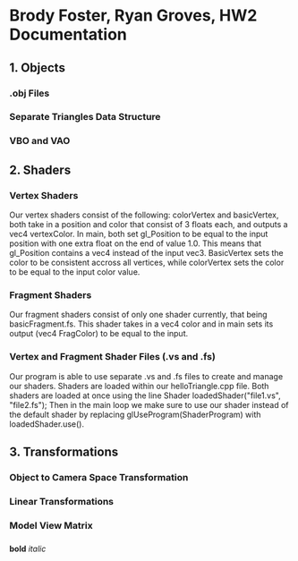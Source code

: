 # Brody Foster, Ryan Groves, HW2 Documentation

## 1. Objects

### .obj Files

### Separate Triangles Data Structure

### VBO and VAO

## 2. Shaders

### Vertex Shaders
Our vertex shaders consist of the following: colorVertex and basicVertex, both take in a position and color that consist of 3 floats each, and outputs a vec4 vertexColor. In main, both set gl_Position to be equal to the input position with one extra float on the end of value 1.0. This means that gl_Position contains a vec4 instead of the input vec3. BasicVertex sets the color to be consistent accross all vertices, while colorVertex sets the color to be equal to the input color value.

### Fragment Shaders
Our fragment shaders consist of only one shader currently, that being basicFragment.fs. This shader takes in a vec4 color and in main sets its output (vec4 FragColor) to be equal to the input.

### Vertex and Fragment Shader Files (.vs and .fs)
Our program is able to use separate .vs and .fs files to create and manage our shaders. Shaders are loaded within our helloTriangle.cpp file. Both shaders are loaded at once using the line Shader loadedShader("file1.vs", "file2.fs"); Then in the main loop we make sure to use our shader instead of the default shader by replacing glUseProgram(ShaderProgram) with loadedShader.use(). 

## 3. Transformations

### Object to Camera Space Transformation

### Linear Transformations

### Model View Matrix

###


**bold**
*italic*